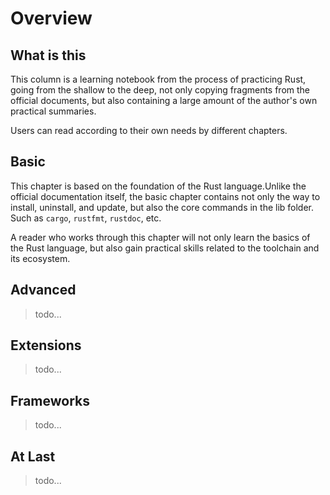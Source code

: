 # Overview

## What is this

This column is a learning notebook from the process of practicing Rust, going from the shallow to the deep, not only copying fragments from the official documents, but also containing a large amount of the author's own practical summaries.

Users can read according to their own needs by different chapters.

## Basic

This chapter is based on the foundation of the Rust language.Unlike the official documentation itself, the basic chapter contains not only the way to install, uninstall, and update, but also the core commands in the lib folder. Such as `cargo`, `rustfmt`, `rustdoc`, etc.

A reader who works through this chapter will not only learn the basics of the Rust language, but also gain practical skills related to the toolchain and its ecosystem.

## Advanced

> todo...

## Extensions

> todo...

## Frameworks

> todo...

## At Last

> todo...
